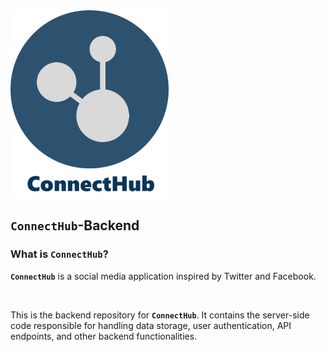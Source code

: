 <img src="./assets/connecthub-logo.png" height="300"/>
<br>


## `ConnectHub`-Backend
### What is `ConnectHub`?

**`ConnectHub`** is a social media application inspired by Twitter and Facebook.

<br>

This is the backend repository for **`ConnectHub`**. It contains the server-side code responsible for handling data storage, user authentication, API endpoints, and other backend functionalities.


<br>
<br>
